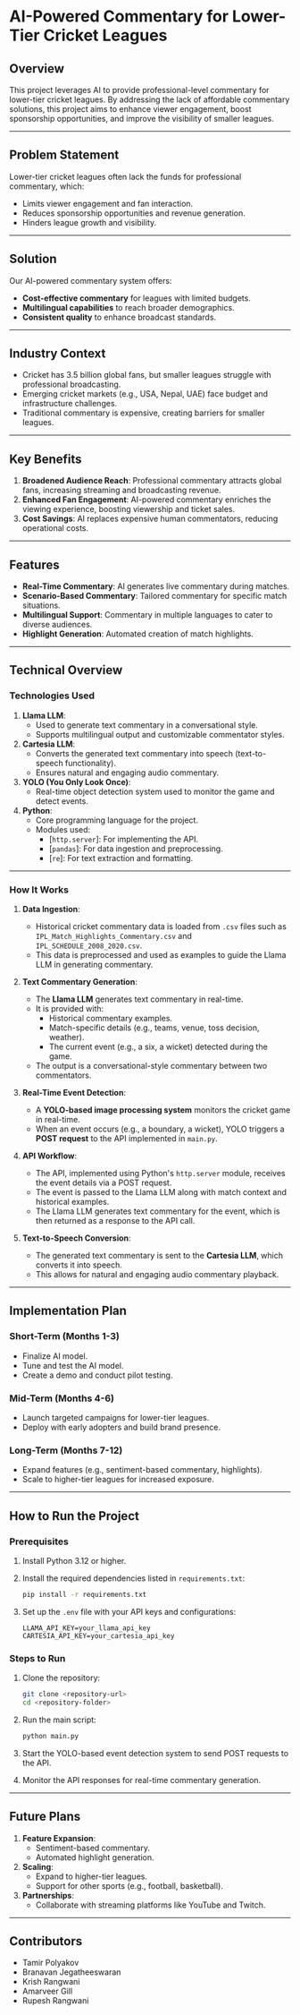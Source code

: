 # AI-Powered Commentary for Lower-Tier Cricket Leagues

## Overview
This project leverages AI to provide professional-level commentary for lower-tier cricket leagues. By addressing the lack of affordable commentary solutions, this project aims to enhance viewer engagement, boost sponsorship opportunities, and improve the visibility of smaller leagues.

---

## Problem Statement
Lower-tier cricket leagues often lack the funds for professional commentary, which:
- Limits viewer engagement and fan interaction.
- Reduces sponsorship opportunities and revenue generation.
- Hinders league growth and visibility.

---

## Solution
Our AI-powered commentary system offers:
- **Cost-effective commentary** for leagues with limited budgets.
- **Multilingual capabilities** to reach broader demographics.
- **Consistent quality** to enhance broadcast standards.

---

## Industry Context
- Cricket has 3.5 billion global fans, but smaller leagues struggle with professional broadcasting.
- Emerging cricket markets (e.g., USA, Nepal, UAE) face budget and infrastructure challenges.
- Traditional commentary is expensive, creating barriers for smaller leagues.

---

## Key Benefits
1. **Broadened Audience Reach**: Professional commentary attracts global fans, increasing streaming and broadcasting revenue.
2. **Enhanced Fan Engagement**: AI-powered commentary enriches the viewing experience, boosting viewership and ticket sales.
3. **Cost Savings**: AI replaces expensive human commentators, reducing operational costs.

---

## Features
- **Real-Time Commentary**: AI generates live commentary during matches.
- **Scenario-Based Commentary**: Tailored commentary for specific match situations.
- **Multilingual Support**: Commentary in multiple languages to cater to diverse audiences.
- **Highlight Generation**: Automated creation of match highlights.

---

## Technical Overview

### Technologies Used
1. **Llama LLM**:
   - Used to generate text commentary in a conversational style.
   - Supports multilingual output and customizable commentator styles.
2. **Cartesia LLM**:
   - Converts the generated text commentary into speech (text-to-speech functionality).
   - Ensures natural and engaging audio commentary.
3. **YOLO (You Only Look Once)**:
   - Real-time object detection system used to monitor the game and detect events.
4. **Python**:
   - Core programming language for the project.
   - Modules used:
     - [`http.server`]: For implementing the API.
     - [`pandas`]: For data ingestion and preprocessing.
     - [`re`]: For text extraction and formatting.

---

### How It Works
1. **Data Ingestion**:
   - Historical cricket commentary data is loaded from `.csv` files such as `IPL_Match_Highlights_Commentary.csv` and `IPL_SCHEDULE_2008_2020.csv`.
   - This data is preprocessed and used as examples to guide the Llama LLM in generating commentary.

2. **Text Commentary Generation**:
   - The **Llama LLM** generates text commentary in real-time.
   - It is provided with:
     - Historical commentary examples.
     - Match-specific details (e.g., teams, venue, toss decision, weather).
     - The current event (e.g., a six, a wicket) detected during the game.
   - The output is a conversational-style commentary between two commentators.

3. **Real-Time Event Detection**:
   - A **YOLO-based image processing system** monitors the cricket game in real-time.
   - When an event occurs (e.g., a boundary, a wicket), YOLO triggers a **POST request** to the API implemented in `main.py`.

4. **API Workflow**:
   - The API, implemented using Python's `http.server` module, receives the event details via a POST request.
   - The event is passed to the Llama LLM along with match context and historical examples.
   - The Llama LLM generates text commentary for the event, which is then returned as a response to the API call.

5. **Text-to-Speech Conversion**:
   - The generated text commentary is sent to the **Cartesia LLM**, which converts it into speech.
   - This allows for natural and engaging audio commentary playback.

---

## Implementation Plan
### Short-Term (Months 1-3)
- Finalize AI model.
- Tune and test the AI model.
- Create a demo and conduct pilot testing.

### Mid-Term (Months 4-6)
- Launch targeted campaigns for lower-tier leagues.
- Deploy with early adopters and build brand presence.

### Long-Term (Months 7-12)
- Expand features (e.g., sentiment-based commentary, highlights).
- Scale to higher-tier leagues for increased exposure.

---

## How to Run the Project

### Prerequisites
1. Install Python 3.12 or higher.
2. Install the required dependencies listed in `requirements.txt`:
   ```bash
   pip install -r requirements.txt
   ```

3. Set up the `.env` file with your API keys and configurations:
   ```
   LLAMA_API_KEY=your_llama_api_key
   CARTESIA_API_KEY=your_cartesia_api_key
   ```

### Steps to Run
1. Clone the repository:
   ```bash
   git clone <repository-url>
   cd <repository-folder>
   ```

2. Run the main script:
   ```bash
   python main.py
   ```

3. Start the YOLO-based event detection system to send POST requests to the API.

4. Monitor the API responses for real-time commentary generation.

---

## Future Plans
1. **Feature Expansion**:
   - Sentiment-based commentary.
   - Automated highlight generation.
2. **Scaling**:
   - Expand to higher-tier leagues.
   - Support for other sports (e.g., football, basketball).
3. **Partnerships**:
   - Collaborate with streaming platforms like YouTube and Twitch.

---

## Contributors
- Tamir Polyakov
- Branavan Jegatheeswaran
- Krish Rangwani
- Amarveer Gill
- Rupesh Rangwani